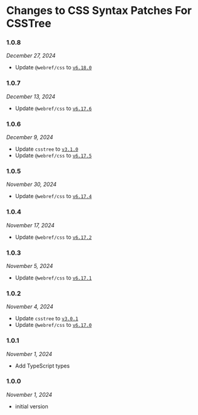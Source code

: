 # Changes to CSS Syntax Patches For CSSTree

### 1.0.8

_December 27, 2024_

- Update `@webref/css` to [`v6.18.0`](https://github.com/w3c/webref/releases/tag/%40webref%2Fcss%406.18.0)

### 1.0.7

_December 13, 2024_

- Update `@webref/css` to [`v6.17.6`](https://github.com/w3c/webref/releases/tag/%40webref%2Fcss%406.17.6)

### 1.0.6

_December 9, 2024_

- Update `csstree` to [`v3.1.0`](https://github.com/csstree/csstree/releases/tag/v3.1.0)
- Update `@webref/css` to [`v6.17.5`](https://github.com/w3c/webref/releases/tag/%40webref%2Fcss%406.17.5)

### 1.0.5

_November 30, 2024_

- Update `@webref/css` to [`v6.17.4`](https://github.com/w3c/webref/releases/tag/%40webref%2Fcss%406.17.4)

### 1.0.4

_November 17, 2024_

- Update `@webref/css` to [`v6.17.2`](https://github.com/w3c/webref/releases/tag/%40webref%2Fcss%406.17.2)

### 1.0.3

_November 5, 2024_

- Update `@webref/css` to [`v6.17.1`](https://github.com/w3c/webref/releases/tag/%40webref%2Fcss%406.17.1)

### 1.0.2

_November 4, 2024_

- Update `csstree` to [`v3.0.1`](https://github.com/csstree/csstree/releases/tag/v3.0.1)
- Update `@webref/css` to [`v6.17.0`](https://github.com/w3c/webref/releases/tag/%40webref%2Fcss%406.17.0)

### 1.0.1

_November 1, 2024_

- Add TypeScript types

### 1.0.0

_November 1, 2024_

- initial version 
